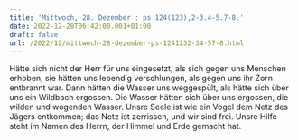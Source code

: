 ```yaml
---
title: 'Mittwoch, 28. Dezember : ps 124(123),2-3.4-5.7-8.'
date: 2022-12-28T06:42:00.001+01:00
draft: false
url: /2022/12/mittwoch-28-dezember-ps-1241232-34-57-8.html
---
```


Hätte sich nicht der Herr für uns eingesetzt, als sich gegen uns Menschen erhoben, sie hätten uns lebendig verschlungen, als gegen uns ihr Zorn entbrannt war. Dann hätten die Wasser uns weggespült, als hätte sich über uns ein Wildbach ergossen. Die Wasser hätten sich über uns ergossen, die wilden und wogenden Wasser. Unsre Seele ist wie ein Vogel dem Netz des Jägers entkommen; das Netz ist zerrissen, und wir sind frei. Unsre Hilfe steht im Namen des Herrn, der Himmel und Erde gemacht hat.